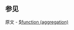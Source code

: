 ## 参见

原文 - [$function (aggregation)]( https://docs.mongodb.com/manual/reference/operator/aggregation/function/ )

